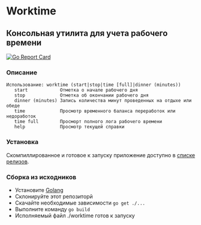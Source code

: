 # Worktime
## Консольная утилита для учета рабочего времени

[![Go Report Card](https://goreportcard.com/badge/github.com/Vehsamrak/worktime)](https://goreportcard.com/report/github.com/Vehsamrak/worktime)

### Описание
```
Использование: worktime (start|stop|time [full]|dinner (minutes))
   start            Отметка о начале рабочего дня
   stop             Отметка об окончании рабочего дня
   dinner (minutes) Запись количества минут проведенных на отдыхе или обеде
   time             Просмотр временного баланса переработок или недоработок
   time full        Просморт полного лога рабочего времени
   help             Просмотр текущей справки
```

### Установка
Скомпиллированное и готовое к запуску приложение доступно в [списке релизов](https://github.com/Vehsamrak/worktime/releases).

### Сборка из исходников
* Установите [Golang](https://golang.org/doc/install)
* Склонируйте этот репозиторй
* Скачайте необходимые зависимости `go get ./...`
* Выполните команду `go build`
* Исполняемый файл ./worktime готов к запуску
